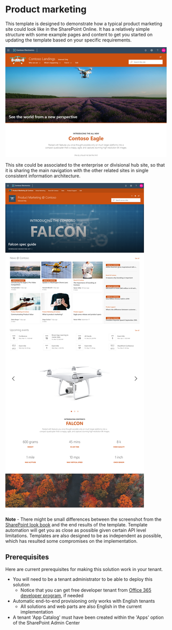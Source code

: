 # Product marketing

This template is designed to demonstrate how a typical product marketing site could look like in the SharePoint Online. It has a relatively simple structure with some example pages and content to get you started on updating the template based on your specific requirements.

![Product Marketing @ Contoso Top Picture](./top-productmarketingcontoso.png)

This site could be associated to the enterprise or divisional hub site, so that it is sharing the main navigation with the other related sites in single consistent information architecture.

![Product Marketing @ Contoso Top Picture](./full-layout-productmarketingcontoso.png)

**Note** - There might be small differences between the screenshot from the [SharePoint look book](https://spdesign.azurewebsites.net) and the end results of the template. Template automation will get you as close as possible given certain API level limitations. Templates are also designed to be as independent as possible, which has resulted some compromises on the implementation.

## Prerequisites

Here are current prerequisites for making this solution work in your tenant.

- You will need to be a tenant administrator to be able to deploy this solution
    - Notice that you can get free developer tenant from [Office 365 developer program](https://developer.microsoft.com/en-us/office/dev-program), if needed
- Automatic end-to-end provisioning only works with English tenants
    - All solutions and web parts are also English in the current implementation
- A tenant 'App Catalog' must have been created within the 'Apps' option of the SharePoint Admin Center

